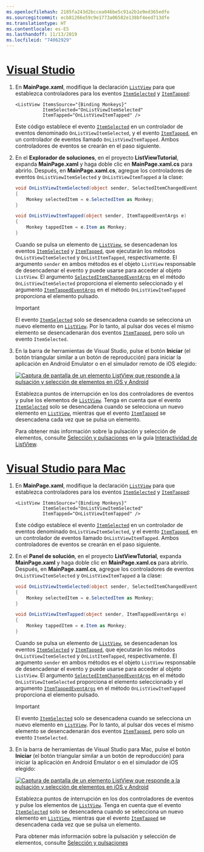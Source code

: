 ```yaml
---
ms.openlocfilehash: 2185fa243d2bccea046be5c91a2b1e9ed365edfe
ms.sourcegitcommit: ecb81266e59c9e1773a06582e138bf4eed713dfe
ms.translationtype: HT
ms.contentlocale: es-ES
ms.lasthandoff: 11/13/2019
ms.locfileid: "74062929"
---
```

# <a name="visual-studiotabvswin"></a>[Visual Studio](#tab/vswin)

1. En **MainPage.xaml**, modifique la declaración [`ListView`](xref:Xamarin.Forms.ListView) para que establezca controladores para los eventos [`ItemSelected`](xref:Xamarin.Forms.ListView.ItemSelected) y [`ItemTapped`](xref:Xamarin.Forms.ListView.ItemTapped):

    ```xaml
    <ListView ItemsSource="{Binding Monkeys}"
              ItemSelected="OnListViewItemSelected"
              ItemTapped="OnListViewItemTapped" />
    ```

    Este código establece el evento [`ItemSelected`](xref:Xamarin.Forms.ListView.ItemSelected) en un controlador de eventos denominado `OnListViewItemSelected`, y el evento [`ItemTapped`](xref:Xamarin.Forms.ListView.ItemTapped), en un controlador de eventos llamado `OnListViewItemTapped`. Ambos controladores de eventos se crearán en el paso siguiente.

1. En el **Explorador de soluciones**, en el proyecto **ListViewTutorial**, expanda **MainPage.xaml** y haga doble clic en **MainPage.xaml.cs** para abrirlo. Después, en **MainPage.xaml.cs**, agregue los controladores de eventos `OnListViewItemSelected` y `OnListViewItemTapped` a la clase:

    ```csharp
    void OnListViewItemSelected(object sender, SelectedItemChangedEventArgs e)
    {
        Monkey selectedItem = e.SelectedItem as Monkey;
    }

    void OnListViewItemTapped(object sender, ItemTappedEventArgs e)
    {
        Monkey tappedItem = e.Item as Monkey;
    }
    ```

    Cuando se pulsa un elemento de [`ListView`](xref:Xamarin.Forms.ListView), se desencadenan los eventos [`ItemSelected`](xref:Xamarin.Forms.ListView.ItemSelected) y [`ItemTapped`](xref:Xamarin.Forms.ListView.ItemTapped), que ejecutarán los métodos `OnListViewItemSelected` y `OnListItemTapped`, respectivamente. El argumento `sender` en ambos métodos es el objeto `ListView` responsable de desencadenar el evento y puede usarse para acceder al objeto `ListView`. El argumento [`SelectedItemChangedEventArgs`](xref:Xamarin.Forms.SelectedItemChangedEventArgs) en el método `OnListViewItemSelected` proporciona el elemento seleccionado y el argumento [`ItemTappedEventArgs`](xref:Xamarin.Forms.ItemTappedEventArgs) en el método `OnListViewItemTapped` proporciona el elemento pulsado.

    > [!IMPORTANT]
    > El evento [`ItemSelected`](xref:Xamarin.Forms.ListView.ItemSelected) solo se desencadena cuando se selecciona un nuevo elemento en [`ListView`](xref:Xamarin.Forms.ListView). Por lo tanto, al pulsar dos veces el mismo elemento se desencadenarán dos eventos [`ItemTapped`](xref:Xamarin.Forms.ListView.ItemTapped), pero solo un evento `ItemSelected`.

1. En la barra de herramientas de Visual Studio, pulse el botón **Iniciar** (el botón triangular similar a un botón de reproducción) para iniciar la aplicación en Android Emulator o en el simulador remoto de iOS elegido:

    [![Captura de pantalla de un elemento ListView que responde a la pulsación y selección de elementos en iOS y Android](../images/item-selection.png "Selección del elemento ListView")](../images/item-selection-large.png#lightbox "Selección del elemento ListView")

    Establezca puntos de interrupción en los dos controladores de eventos y pulse los elementos de [`ListView`](xref:Xamarin.Forms.ListView). Tenga en cuenta que el evento [`ItemSelected`](xref:Xamarin.Forms.ListView.ItemSelected) solo se desencadena cuando se selecciona un nuevo elemento en [`ListView`](xref:Xamarin.Forms.ListView), mientras que el evento [`ItemTapped`](xref:Xamarin.Forms.ListView.ItemTapped) se desencadena cada vez que se pulsa un elemento.

    Para obtener más información sobre la pulsación y selección de elementos, consulte [Selección y pulsaciones](~/xamarin-forms/user-interface/listview/interactivity.md#selection-and-taps) en la guía [Interactividad de ListView](~/xamarin-forms/user-interface/listview/interactivity.md).

# <a name="visual-studio-for-mactabvsmac"></a>[Visual Studio para Mac](#tab/vsmac)

1. En **MainPage.xaml**, modifique la declaración [`ListView`](xref:Xamarin.Forms.ListView) para que establezca controladores para los eventos [`ItemSelected`](xref:Xamarin.Forms.ListView.ItemSelected) y [`ItemTapped`](xref:Xamarin.Forms.ListView.ItemTapped):

    ```xaml
    <ListView ItemsSource="{Binding Monkeys}"
              ItemSelected="OnListViewItemSelected"
              ItemTapped="OnListViewItemTapped" />
    ```

    Este código establece el evento [`ItemSelected`](xref:Xamarin.Forms.ListView.ItemSelected) en un controlador de eventos denominado `OnListViewItemSelected`, y el evento [`ItemTapped`](xref:Xamarin.Forms.ListView.ItemTapped), en un controlador de eventos llamado `OnListViewItemTapped`. Ambos controladores de eventos se crearán en el paso siguiente.

1. En el **Panel de solución**, en el proyecto **ListViewTutorial**, expanda **MainPage.xaml** y haga doble clic en **MainPage.xaml.cs** para abrirlo. Después, en **MainPage.xaml.cs**, agregue los controladores de eventos `OnListViewItemSelected` y `OnListViewItemTapped` a la clase:

    ```csharp
    void OnListViewItemSelected(object sender, SelectedItemChangedEventArgs e)
    {
        Monkey selectedItem = e.SelectedItem as Monkey;
    }

    void OnListViewItemTapped(object sender, ItemTappedEventArgs e)
    {
        Monkey tappedItem = e.Item as Monkey;
    }
    ```

    Cuando se pulsa un elemento de [`ListView`](xref:Xamarin.Forms.ListView), se desencadenan los eventos [`ItemSelected`](xref:Xamarin.Forms.ListView.ItemSelected) y [`ItemTapped`](xref:Xamarin.Forms.ListView.ItemTapped), que ejecutarán los métodos `OnListViewItemSelected` y `OnListItemTapped`, respectivamente. El argumento `sender` en ambos métodos es el objeto `ListView` responsable de desencadenar el evento y puede usarse para acceder al objeto `ListView`. El argumento [`SelectedItemChangedEventArgs`](xref:Xamarin.Forms.SelectedItemChangedEventArgs) en el método `OnListViewItemSelected` proporciona el elemento seleccionado y el argumento [`ItemTappedEventArgs`](xref:Xamarin.Forms.ItemTappedEventArgs) en el método `OnListViewItemTapped` proporciona el elemento pulsado.

    > [!IMPORTANT]
    > El evento [`ItemSelected`](xref:Xamarin.Forms.ListView.ItemSelected) solo se desencadena cuando se selecciona un nuevo elemento en [`ListView`](xref:Xamarin.Forms.ListView). Por lo tanto, al pulsar dos veces el mismo elemento se desencadenarán dos eventos [`ItemTapped`](xref:Xamarin.Forms.ListView.ItemTapped), pero solo un evento `ItemSelected`.

1. En la barra de herramientas de Visual Studio para Mac, pulse el botón **Iniciar** (el botón triangular similar a un botón de reproducción) para iniciar la aplicación en Android Emulator o en el simulador de iOS elegido:

    [![Captura de pantalla de un elemento ListView que responde a la pulsación y selección de elementos en iOS y Android](../images/item-selection.png "Selección del elemento ListView")](../images/item-selection-large.png#lightbox "Selección del elemento ListView")

    Establezca puntos de interrupción en los dos controladores de eventos y pulse los elementos de [`ListView`](xref:Xamarin.Forms.ListView). Tenga en cuenta que el evento [`ItemSelected`](xref:Xamarin.Forms.ListView.ItemSelected) solo se desencadena cuando se selecciona un nuevo elemento en [`ListView`](xref:Xamarin.Forms.ListView), mientras que el evento [`ItemTapped`](xref:Xamarin.Forms.ListView.ItemTapped) se desencadena cada vez que se pulsa un elemento.

    Para obtener más información sobre la pulsación y selección de elementos, consulte [Selección y pulsaciones](~/xamarin-forms/user-interface/listview/interactivity.md#selection-and-taps)
